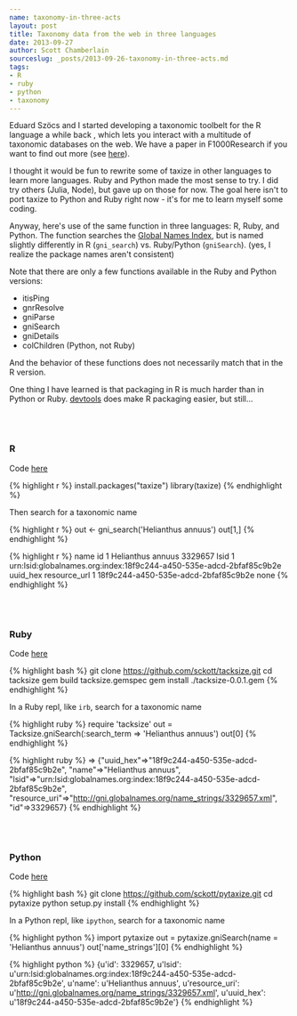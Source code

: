 ```yaml
---
name: taxonomy-in-three-acts
layout: post
title: Taxonomy data from the web in three languages
date: 2013-09-27
author: Scott Chamberlain
sourceslug: _posts/2013-09-26-taxonomy-in-three-acts.md
tags:
- R
- ruby
- python
- taxonomy
---
```


Eduard Szöcs and I started developing a taxonomic toolbelt for the R language a while back , which lets you interact with a multitude of taxonomic databases on the web. We have a paper in F1000Research if you want to find out more (see [here](http://f1000research.com/articles/2-191/v1)).

I thought it would be fun to rewrite some of taxize in other languages to learn more languages. Ruby and Python made the most sense to try. I did try others (Julia, Node), but gave up on those for now. The goal here isn't to port taxize to Python and Ruby right now - it's for me to learn myself some coding.

Anyway, here's use of the same function in three languages: R, Ruby, and Python. The function searches the [Global Names Index](http://gni.globalnames.org/), but is named slightly differently in R (`gni_search`) vs. Ruby/Python (`gniSearch`). (yes, I realize the package names aren't consistent)

Note that there are only a few functions available in the Ruby and Python versions:

* itisPing 
* gnrResolve
* gniParse
* gniSearch
* gniDetails
* colChildren (Python, not Ruby)

And the behavior of these functions does not necessarily match that in the R version.

One thing I have learned is that packaging in R is much harder than in Python or Ruby. [devtools](cran.r-project.org/web/packages/devtools/index.html) does make R packaging easier, but still...


<br><br>
### R

Code [here](https://github.com/ropensci/taxize_)

{% highlight r %}
install.packages("taxize")
library(taxize)
{% endhighlight %}

Then search for a taxonomic name

{% highlight r %}
out <- gni_search('Helianthus annuus')
out[1,]
{% endhighlight %}


{% highlight r %}
               name      id
1 Helianthus annuus 3329657
                                                                 lsid
1 urn:lsid:globalnames.org:index:18f9c244-a450-535e-adcd-2bfaf85c9b2e
                              uuid_hex resource_url
1 18f9c244-a450-535e-adcd-2bfaf85c9b2e         none
{% endhighlight %}

<br><br>
### Ruby

Code [here](https://github.com/sckott/tacksize)

{% highlight bash %}
git clone https://github.com/sckott/tacksize.git
cd tacksize
gem build tacksize.gemspec
gem install ./tacksize-0.0.1.gem
{% endhighlight %}

In a Ruby repl, like `irb`, search for a taxonomic name

{% highlight ruby %}
require 'tacksize'
out = Tacksize.gniSearch(:search_term => 'Helianthus annuus')
out[0]
{% endhighlight %}

{% highlight ruby %}
=> {"uuid_hex"=>"18f9c244-a450-535e-adcd-2bfaf85c9b2e", "name"=>"Helianthus annuus", "lsid"=>"urn:lsid:globalnames.org:index:18f9c244-a450-535e-adcd-2bfaf85c9b2e", "resource_uri"=>"http://gni.globalnames.org/name_strings/3329657.xml", "id"=>3329657}
{% endhighlight %}

<br><br>
### Python

Code [here](https://github.com/sckott/pytaxize)

{% highlight bash %}
git clone https://github.com/sckott/pytaxize.git
cd pytaxize
python setup.py install
{% endhighlight %}

In a Python repl, like `ipython`, search for a taxonomic name

{% highlight python %}
import pytaxize
out = pytaxize.gniSearch(name = 'Helianthus annuus')
out['name_strings'][0]
{% endhighlight %}

{% highlight python %}
{u'id': 3329657,
 u'lsid': u'urn:lsid:globalnames.org:index:18f9c244-a450-535e-adcd-2bfaf85c9b2e',
 u'name': u'Helianthus annuus',
 u'resource_uri': u'http://gni.globalnames.org/name_strings/3329657.xml',
 u'uuid_hex': u'18f9c244-a450-535e-adcd-2bfaf85c9b2e'}
{% endhighlight %}
